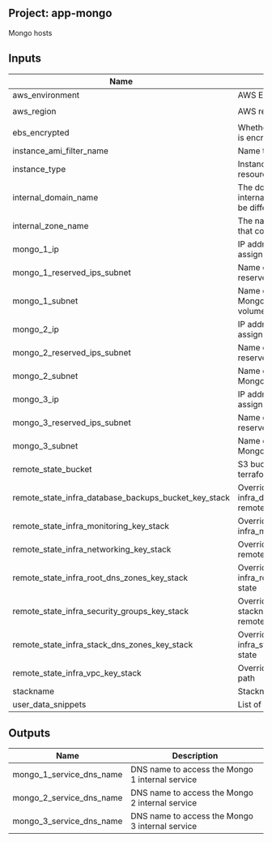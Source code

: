 ## Project: app-mongo

Mongo hosts


## Inputs

| Name | Description | Type | Default | Required |
|------|-------------|:----:|:-----:|:-----:|
| aws_environment | AWS Environment | string | - | yes |
| aws_region | AWS region | string | `eu-west-1` | no |
| ebs_encrypted | Whether or not the EBS volume is encrypted | string | - | yes |
| instance_ami_filter_name | Name to use to find AMI images | string | `` | no |
| instance_type | Instance type used for EC2 resources | string | `m5.large` | no |
| internal_domain_name | The domain name of the internal DNS records, it could be different from the zone name | string | - | yes |
| internal_zone_name | The name of the Route53 zone that contains internal records | string | - | yes |
| mongo_1_ip | IP address of the private IP to assign to the instance | string | - | yes |
| mongo_1_reserved_ips_subnet | Name of the subnet to place the reserved IP of the instance | string | - | yes |
| mongo_1_subnet | Name of the subnet to place the Mongo instance 1 and EBS volume | string | - | yes |
| mongo_2_ip | IP address of the private IP to assign to the instance | string | - | yes |
| mongo_2_reserved_ips_subnet | Name of the subnet to place the reserved IP of the instance | string | - | yes |
| mongo_2_subnet | Name of the subnet to place the Mongo 2 and EBS volume | string | - | yes |
| mongo_3_ip | IP address of the private IP to assign to the instance | string | - | yes |
| mongo_3_reserved_ips_subnet | Name of the subnet to place the reserved IP of the instance | string | - | yes |
| mongo_3_subnet | Name of the subnet to place the Mongo 3 and EBS volume | string | - | yes |
| remote_state_bucket | S3 bucket we store our terraform state in | string | - | yes |
| remote_state_infra_database_backups_bucket_key_stack | Override stackname path to infra_database_backups_bucket remote state | string | `` | no |
| remote_state_infra_monitoring_key_stack | Override stackname path to infra_monitoring remote state | string | `` | no |
| remote_state_infra_networking_key_stack | Override infra_networking remote state path | string | `` | no |
| remote_state_infra_root_dns_zones_key_stack | Override stackname path to infra_root_dns_zones remote state | string | `` | no |
| remote_state_infra_security_groups_key_stack | Override infra_security_groups stackname path to infra_vpc remote state | string | `` | no |
| remote_state_infra_stack_dns_zones_key_stack | Override stackname path to infra_stack_dns_zones remote state | string | `` | no |
| remote_state_infra_vpc_key_stack | Override infra_vpc remote state path | string | `` | no |
| stackname | Stackname | string | - | yes |
| user_data_snippets | List of user-data snippets | list | - | yes |

## Outputs

| Name | Description |
|------|-------------|
| mongo_1_service_dns_name | DNS name to access the Mongo 1 internal service |
| mongo_2_service_dns_name | DNS name to access the Mongo 2 internal service |
| mongo_3_service_dns_name | DNS name to access the Mongo 3 internal service |

